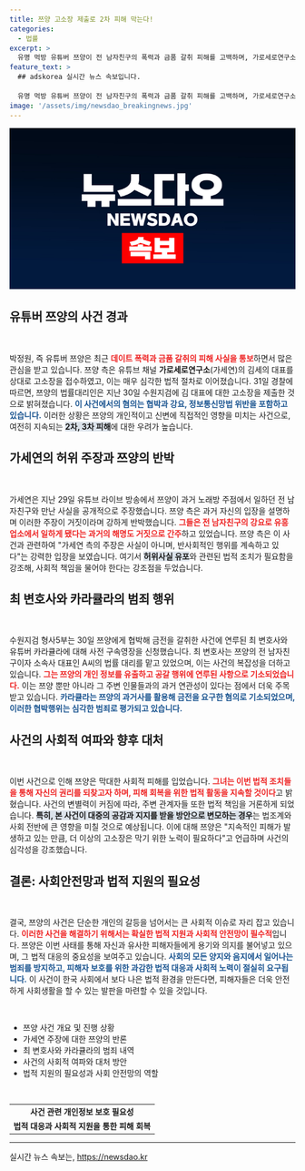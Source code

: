 ```yaml
---
title: 쯔양 고소장 제출로 2차 피해 막는다!
categories:
  - 법률
excerpt: >
  유명 먹방 유튜버 쯔양이 전 남자친구의 폭력과 금품 갈취 피해를 고백하며, 가로세로연구소 대표를 검찰에 고소했습니다. 폭로와 허위 사실 유포에 대한 강력한 반격이 시작됩니다!
feature_text: >
  ## adskorea 실시간 뉴스 속보입니다.

  유명 먹방 유튜버 쯔양이 전 남자친구의 폭력과 금품 갈취 피해를 고백하며, 가로세로연구소 대표를 검찰에 고소했습니다. 폭로와 허위 사실 유포에 대한 강력한 반격이 시작됩니다!
image: '/assets/img/newsdao_breakingnews.jpg'
---
```


<p><img src="/assets/img/newsdao_breakingnews.jpg" alt="adskorea 속보" /></p>

<h2 data-ke-size="size26">유튜버 쯔양의 사건 경과</h2>

<p data-ke-size="size16">&nbsp;</p>

<p>박정원, 즉 유튜버 쯔양은 최근 <b><span style="color: #ee2323;">데이트 폭력과 금품 갈취의 피해 사실을 통보</span></b>하면서 많은 관심을 받고 있습니다. 쯔양 측은 유튜브 채널 <b>가로세로연구소</b>(가세연)의 김세의 대표를 상대로 고소장을 접수하였고, 이는 매우 심각한 법적 절차로 이어졌습니다. 31일 경찰에 따르면, 쯔양의 법률대리인은 지난 30일 수원지검에 김 대표에 대한 고소장을 제출한 것으로 밝혀졌습니다. <b><span style="color: #1a5490;">이 사건에서의 혐의는 협박과 강요, 정보통신망법 위반을 포함하고 있습니다.</span></b> 이러한 상황은 쯔양의 개인적이고 신변에 직접적인 영향을 미치는 사건으로, 여전히 지속되는 <b><span style="background-color: #21538527;">2차, 3차 피해</span></b>에 대한 우려가 높습니다.</p>

<h2 data-ke-size="size26">가세연의 허위 주장과 쯔양의 반박</h2>

<p data-ke-size="size16">&nbsp;</p>

<p>가세연은 지난 29일 유튜브 라이브 방송에서 쯔양이 과거 노래방 주점에서 일하던 전 남자친구와 만난 사실을 공개적으로 주장했습니다. 쯔양 측은 과거 자신의 입장을 설명하며 이러한 주장이 거짓이라며 강하게 반박했습니다. <b><span style="color: #ee2323;">그들은 전 남자친구의 강요로 유흥업소에서 일하게 됐다는 과거의 해명도 거짓으로 간주</span></b>하고 있었습니다. 쯔양 측은 이 사건과 관련하여 "가세연 측의 주장은 사실이 아니며, 반사회적인 행위를 계속하고 있다"는 강력한 입장을 보였습니다. 여기서 <b><span style="background-color: #21538527;">허위사실 유포</span></b>와 관련된 법적 조치가 필요함을 강조해, 사회적 책임을 물어야 한다는 강조점을 두었습니다.</p>

<h2 data-ke-size="size26">최 변호사와 카라큘라의 범죄 행위</h2>

<p data-ke-size="size16">&nbsp;</p>

<p>수원지검 형사5부는 30일 쯔양에게 협박해 금전을 갈취한 사건에 연루된 최 변호사와 유튜버 카라큘라에 대해 사전 구속영장을 신청했습니다. 최 변호사는 쯔양의 전 남자친구이자 소속사 대표인 A씨의 법률 대리를 맡고 있었으며, 이는 사건의 복잡성을 더하고 있습니다. <b><span style="color: #ee2323;">그는 쯔양의 개인 정보를 유출하고 공갈 행위에 연루된 사항으로 기소되었습니다.</span></b> 이는 쯔양 뿐만 아니라 그 주변 인물들과의 과거 연관성이 있다는 점에서 더욱 주목받고 있습니다. <b><span style="color: #1a5490;">카라큘라는 쯔양의 과거사를 활용해 금전을 요구한 혐의로 기소되었으며, 이러한 협박행위는 심각한 범죄로 평가되고 있습니다.</span></b></p>

<h2 data-ke-size="size26">사건의 사회적 여파와 향후 대처</h2>

<p data-ke-size="size16">&nbsp;</p>

<p>이번 사건으로 인해 쯔양은 막대한 사회적 피해를 입었습니다. <b><span style="color: #ee2323;">그녀는 이번 법적 조치들을 통해 자신의 권리를 되찾고자 하며, 피해 회복을 위한 법적 활동을 지속할 것이다</span></b>고 밝혔습니다. 사건의 변별력이 커짐에 따라, 주변 관계자들 또한 법적 책임을 거론하게 되었습니다. <b><span style="background-color: #21538527;">특히, 본 사건이 대중의 공감과 지지를 받을 방안으로 변모하는 경우</span></b>는 법조계와 사회 전반에 큰 영향을 미칠 것으로 예상됩니다. 이에 대해 쯔양은 "지속적인 피해가 발생하고 있는 만큼, 더 이상의 고소장은 막기 위한 노력이 필요하다"고 언급하며 사건의 심각성을 강조했습니다.</p>

<h2 data-ke-size="size26">결론: 사회안전망과 법적 지원의 필요성</h2>

<p data-ke-size="size16">&nbsp;</p>

<p>결국, 쯔양의 사건은 단순한 개인의 갈등을 넘어서는 큰 사회적 이슈로 자리 잡고 있습니다. <b><span style="color: #ee2323;">이러한 사건을 해결하기 위해서는 확실한 법적 지원과 사회적 안전망이 필수적</span></b>입니다. 쯔양은 이번 사태를 통해 자신과 유사한 피해자들에게 용기와 의지를 불어넣고 있으며, 그 법적 대응의 중요성을 보여주고 있습니다. <b><span style="color: #1a5490;">사회의 모든 양지와 음지에서 일어나는 범죄를 방지하고, 피해자 보호를 위한 과감한 법적 대응과 사회적 노력이 절실히 요구됩니다.</span></b> 이 사건이 한국 사회에서 보다 나은 법적 환경을 만든다면, 피해자들은 더욱 안전하게 사회생활을 할 수 있는 발판을 마련할 수 있을 것입니다.</p>

<p data-ke-size="size16">&nbsp;</p>

<ul>
    <li>쯔양 사건 개요 및 진행 상황</li>
    <li>가세연 주장에 대한 쯔양의 반론</li>
    <li>최 변호사와 카라큘라의 범죄 내역</li>
    <li>사건의 사회적 여파와 대처 방안</li>
    <li>법적 지원의 필요성과 사회 안전망의 역할</li>
</ul>

<p data-ke-size="size16">&nbsp;</p>

<table>
    <tr>
        <td style="text-align: center; height: 17px;"><b>사건 관련 개인정보 보호 필요성</b></td>
    </tr>
    <tr>
        <td style="text-align: center; height: 17px;"><b>법적 대응과 사회적 지원을 통한 피해 회복</b></td>
    </tr>
</table>

<hr>
실시간 뉴스 속보는, <a href="https://newsdao.kr" rel="dofollow">https://newsdao.kr</a>


